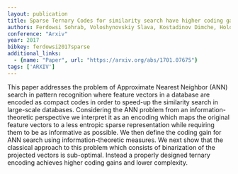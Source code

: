 ```yaml
---
layout: publication
title: Sparse Ternary Codes for similarity search have higher coding gain than dense binary codes
authors: Ferdowsi Sohrab, Voloshynovskiy Slava, Kostadinov Dimche, Holotyak Taras
conference: "Arxiv"
year: 2017
bibkey: ferdowsi2017sparse
additional_links:
  - {name: "Paper", url: "https://arxiv.org/abs/1701.07675"}
tags: ['ARXIV']
---
```

This paper addresses the problem of Approximate Nearest Neighbor (ANN) search in pattern recognition where feature vectors in a database are encoded as compact codes in order to speed-up the similarity search in large-scale databases. Considering the ANN problem from an information-theoretic perspective we interpret it as an encoding which maps the original feature vectors to a less entropic sparse representation while requiring them to be as informative as possible. We then define the coding gain for ANN search using information-theoretic measures. We next show that the classical approach to this problem which consists of binarization of the projected vectors is sub-optimal. Instead a properly designed ternary encoding achieves higher coding gains and lower complexity.
